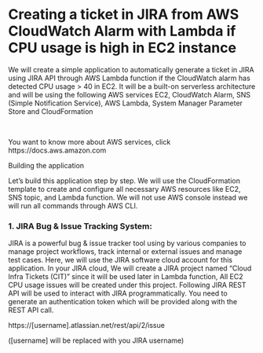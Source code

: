 <h1>Creating a ticket in JIRA from AWS CloudWatch Alarm with Lambda if CPU usage is high in EC2 instance</h1>
<p> We will create a simple application to automatically generate a ticket in JIRA using JIRA API through AWS Lambda function 
if the CloudWatch alarm has detected CPU usage > 40 in EC2. It will be a built-on serverless architecture and will be using the following AWS services EC2, 
CloudWatch Alarm, SNS (Simple Notification Service), AWS Lambda, System Manager Parameter Store and CloudFormation</p>
<br>
<p>You want to know more about AWS services, click https://docs.aws.amazon.com</p>

Building the application

Let’s build this application step by step. We will use the CloudFormation template to create and configure all necessary AWS resources like EC2, SNS topic, and Lambda function. We will not use AWS console instead we will run all commands through AWS CLI. 

<h3> 1. JIRA Bug & Issue Tracking System:</h3>
<p>JIRA is a powerful bug & issue tracker tool using by various companies to manage project workflows, track internal or external issues and manage test cases. 
Here, we will use the JIRA software cloud account for this application. In your JIRA cloud, We will create a JIRA project named “Cloud Infra Tickets (CIT)” 
since it will be used later in Lambda function, All EC2 CPU usage issues will be created under this project. 
Following JIRA REST API will be used to interact with JIRA programmatically. You need to generate an authentication token which will be provided along with the REST API call.</p>

<p>https://[username].atlassian.net/rest/api/2/issue</p>

([username] will be replaced with you JIRA username)
